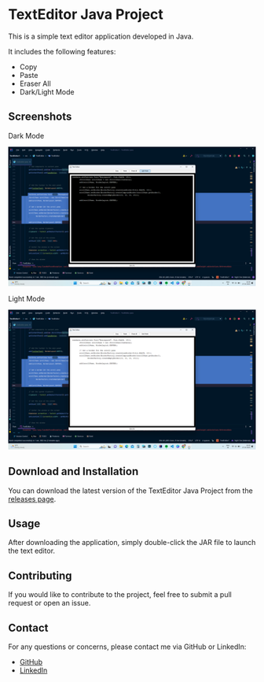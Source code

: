 <!DOCTYPE html>
<html>
  <head>
    <meta charset="UTF-8">
   
  </head>
  <body>
    <h1>TextEditor Java Project</h1>
    <p>This is a simple text editor application developed in Java.</p>
    <p>It includes the following features:</p>
    <ul>
      <li>Copy</li>
      <li>Paste</li>
      <li>Eraser All</li>
      <li>Dark/Light Mode</li>
    </ul>
    <h2>Screenshots</h2>
    <p>Dark Mode</p>
    <img src="Image\darkmode.png" alt="Dark Mode Screenshot">
    <p>Light Mode</p>
    <img src="Image\lightmode.png" alt="Light Mode Screenshot">
    <h2>Download and Installation</h2>
    <p>You can download the latest version of the TextEditor Java Project from the <a href="https://github.com/yourusername/TextEditorJavaProject/releases">releases page</a>.</p>
    <h2>Usage</h2>
    <p>After downloading the application, simply double-click the JAR file to launch the text editor.</p>
    <h2>Contributing</h2>
    <p>If you would like to contribute to the project, feel free to submit a pull request or open an issue.</p>
    <h2>Contact</h2>
    <p>For any questions or concerns, please contact me via GitHub or LinkedIn:</p>
    <ul>
      <li><a href="https://github.com/ravi130102">GitHub</a></li>
      <li><a href="https://github.com/ravi130102">LinkedIn</a></li>
    </ul>
  </body>
</html>

